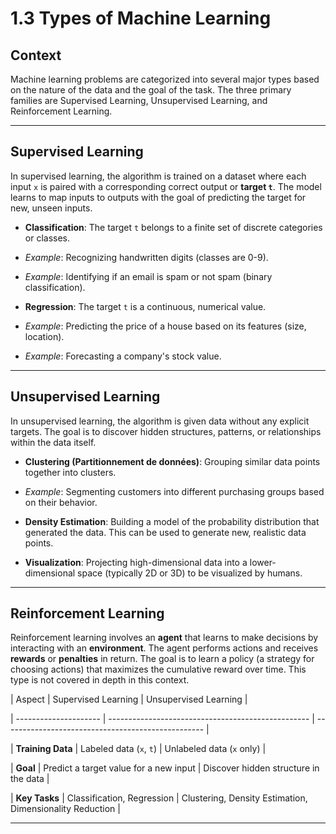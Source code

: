 # 1.3 Types of Machine Learning

## Context

Machine learning problems are categorized into several major types based on the nature of the data and the goal of the task. The three primary families are Supervised Learning, Unsupervised Learning, and Reinforcement Learning.

---

## Supervised Learning

In supervised learning, the algorithm is trained on a dataset where each input `x` is paired with a corresponding correct output or **target `t`**. The model learns to map inputs to outputs with the goal of predicting the target for new, unseen inputs.

* **Classification**: The target `t` belongs to a finite set of discrete categories or classes.

* *Example*: Recognizing handwritten digits (classes are 0-9).

* *Example*: Identifying if an email is spam or not spam (binary classification).

* **Regression**: The target `t` is a continuous, numerical value.

* *Example*: Predicting the price of a house based on its features (size, location).

* *Example*: Forecasting a company's stock value.

---

## Unsupervised Learning

In unsupervised learning, the algorithm is given data without any explicit targets. The goal is to discover hidden structures, patterns, or relationships within the data itself.

* **Clustering (Partitionnement de données)**: Grouping similar data points together into clusters.

* *Example*: Segmenting customers into different purchasing groups based on their behavior.

* **Density Estimation**: Building a model of the probability distribution that generated the data. This can be used to generate new, realistic data points.

* **Visualization**: Projecting high-dimensional data into a lower-dimensional space (typically 2D or 3D) to be visualized by humans.

---

## Reinforcement Learning

Reinforcement learning involves an **agent** that learns to make decisions by interacting with an **environment**. The agent performs actions and receives **rewards** or **penalties** in return. The goal is to learn a policy (a strategy for choosing actions) that maximizes the cumulative reward over time. This type is not covered in depth in this context.

| Aspect | Supervised Learning | Unsupervised Learning |

| --------------------- | -------------------------------------------------- | -------------------------------------------------- |

| **Training Data** | Labeled data (`x`, `t`) | Unlabeled data (`x` only) |

| **Goal** | Predict a target value for a new input | Discover hidden structure in the data |

| **Key Tasks** | Classification, Regression | Clustering, Density Estimation, Dimensionality Reduction |

***